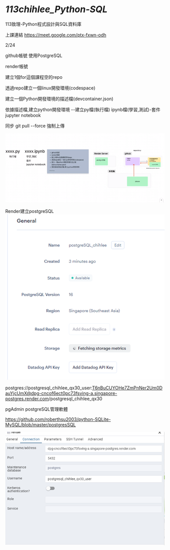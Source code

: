 # _113chihlee_Python-SQL_
113致理-Python程式設計與SQL資料庫

上課連結 https://meet.google.com/ptx-fxwn-odh

2/24

github帳號 使用PostgreSQL

render帳號

建立1個for這個課程空的repo

透過repo建立一個linux開發環境(codespace)

建立一個Python開發環境的描述檔(devcontainer.json)

依據描述檔,建立python開發環境
--建立py檔(執行檔) ipynb檔(學習,測試)-套件jupyter notebook

同步 git pull --force 強制上傳

![Alt text](image.png)

Render建立postgreSQL
![Alt text](image-1.png)

postgres://postgresql_chihlee_qx30_user:T6nBuCUYOHe7ZmPnNer2Um0DauYjcUmX@dpg-cncof6ect0pc73fsving-a.singapore-postgres.render.com/postgresql_chihlee_qx30

pgAdmin postgreSQL管理軟體

https://github.com/roberthsu2003/python-SQLite-MySQL/blob/master/postgresSQL

![Alt text](image-2.png)
